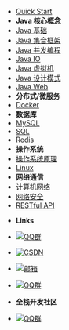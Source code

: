 - [Quick Start](introduction)
- **Java 核心概念**
- [Java 基础](JavaArchitecture/01-Java基础)
- [Java 集合框架](JavaArchitecture/02-Java集合框架)
- [Java 并发编程](JavaArchitecture/03-Java并发编程)
- [Java IO](JavaArchitecture/04-Java-IO)
- [Java 虚拟机](JavaArchitecture/05-Java虚拟机)
- [Java 设计模式](JavaArchitecture/06-Java设计模式)
- [Java Web](JavaArchitecture/07-JavaWeb)
- **分布式/微服务**
- [Docker](Docker)
- **数据库**
- [MySQL](MySQL.md)
- [SQL](SQL.md)
- [Redis](Redis.md)
- **操作系统**
- [操作系统原理](操作系统)
- [Linux](Linux.md)
- **网络通信**
- [计算机网络](计算机网络)
- [网络安全](网络安全)
- [RESTful API](RESTful%20API)


<!-- - **网络通信**
- [Java 基础](JavaArchitecture/01-Java基础)
- [Java 集合框架](JavaArchitecture/02-Java集合框架)
- [Java 集合框架](JavaArchitecture/02-Java集合框架)
-  -->

<!-- 
- **Links**
- [Linux](Docker)
- [Quick Start](quick-start)
- [Themes](themes)
- [Customization](customization)
- [Options](options)
- [Markdown](markdown)
- [Changelog](changelog)

 -->


- **Links**
<!-- - [![Code](https://icongr.am/feather/code.svg?size=16&color=808080)GitHub](https://codesandbox.io/s/xv36w4695o) -->
<!-- - [![Github](https://icongram.jgog.in/simple/github.svg?size=16)Github](https://github.com/frank-lam/fullstack-tutorial) -->
- <a  target="_blank" href="https://zhuanlan.zhihu.com/frankfeekr" rel="nofollow"><img src="https://img.shields.io/badge/知乎专栏-frankfeekr-blue.svg" alt="QQ群" data-canonical-src="" style="max-width:100%;"></a>
- <a target="_blank" href="http://blog.csdn.net/u012104219" rel="nofollow"><img src="https://img.shields.io/badge/CSDN-东风牧野-red.svg" alt="CSDN" data-canonical-src="" style="max-width:100%;"></a>
- <a target="_blank" href="mailto:frank_lin@whu.edu.cn" rel="nofollow"><img src="https://img.shields.io/badge/Email-frank__lin@whu.edu.cn-lightgrey.svg" alt="邮箱" data-canonical-src="" style="max-width:100%;"></a>
- <a target="_blank" href="https://jq.qq.com/?_wv=1027&k=593WvX0" rel="nofollow" ><img src="https://img.shields.io/badge/QQ技术交流群-862619503-green.svg" alt="QQ群" data-canonical-src="" style="max-width:100%;"></a>


- **全栈开发社区**
- <a  target="_blank" href="https://zhuanlan.zhihu.com/frankfeekr" rel="nofollow"><img src="https://raw.githubusercontent.com/frank-lam/fullstack-tutorial/master/assets/wechat-fullstack3.png" alt="QQ群" data-canonical-src="" style="max-width:100%;"></a>